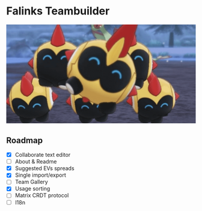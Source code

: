 # Falinks Teambuilder

<a href="https://creativedesignsguru.com/demo/Nextjs-Boilerplate/"><img src="public/assets/images/hero.png?raw=true" alt="Falinks Teambuilder"></a>

## Roadmap

- [X] Collaborate text editor
- [ ] About & Readme
- [X] Suggested EVs spreads
- [X] Single import/export
- [ ] Team Gallery
- [X] Usage sorting
- [ ] Matrix CRDT protocol
- [ ] I18n
